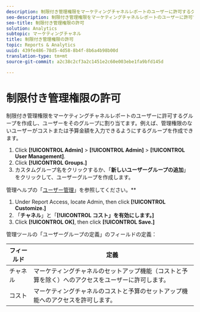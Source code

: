 ```yaml
---
description: 制限付き管理権限をマーケティングチャネルレポートのユーザーに許可するグループを作成し、ユーザーをそのグループに割り当てます。例えば、管理権限のないユーザーがコストまたは予算金額を入力できるようにするグループを作成できます。
seo-description: 制限付き管理権限をマーケティングチャネルレポートのユーザーに許可するグループを作成し、ユーザーをそのグループに割り当てます。例えば、管理権限のないユーザーがコストまたは予算金額を入力できるようにするグループを作成できます。
seo-title: 制限付き管理権限の許可
solution: Analytics
subtopic: マーケティングチャネル
title: 制限付き管理権限の許可
topic: Reports & Analytics
uuid: 439fe486-78d5-4d58-8b4f-8b6a4b98b00d
translation-type: tm+mt
source-git-commit: a2c38c2cf3a2c1451e2c60e003ebe1fa9bfd145d

---
```



# 制限付き管理権限の許可

制限付き管理権限をマーケティングチャネルレポートのユーザーに許可するグループを作成し、ユーザーをそのグループに割り当てます。例えば、管理権限のないユーザーがコストまたは予算金額を入力できるようにするグループを作成できます。

1. Click **[!UICONTROL Admin]** &gt; **[!UICONTROL Admin]** &gt; **[!UICONTROL User Management]**.
1. Click **[!UICONTROL Groups.]**
1.  カスタムグループ名をクリックするか、「**新しいユーザーグループの追加**」をクリックして、ユーザーグループを作成します。

   管理ヘルプの「[ユーザー管理](https://marketing.adobe.com/resources/help/en_US/reference/user_management.html)」を参照してください。**

1. Under Report Access, locate Admin, then click **[!UICONTROL Customize.]**
1.  「**チャネル**」と「**[!UICONTROL コスト」を有効にします。]**
1. Click **[!UICONTROL OK]**, then click **[!UICONTROL Save.]**

管理ツールの「ユーザーグループの定義」のフィールドの定義：

| フィールド | 定義 |
|--- |--- |
| チャネル | マーケティングチャネルのセットアップ機能（コストと予算を除く）へのアクセスをユーザーに許可します。 |
| コスト | マーケティングチャネルのコストと予算のセットアップ機能へのアクセスを許可します。 |
